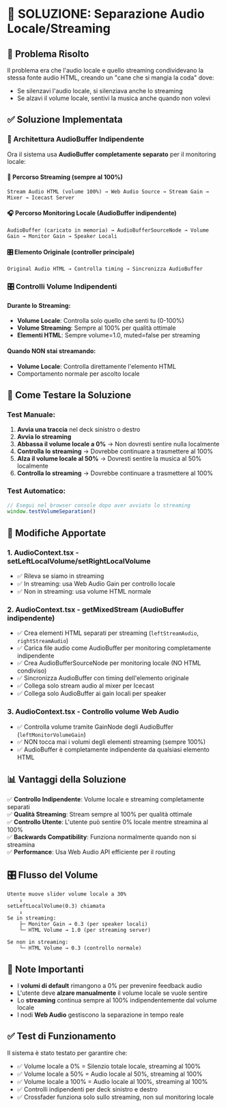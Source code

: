 # 🔧 SOLUZIONE: Separazione Audio Locale/Streaming

## 🎯 Problema Risolto
Il problema era che l'audio locale e quello streaming condividevano la stessa fonte audio HTML, creando un "cane che si mangia la coda" dove:
- Se silenzavi l'audio locale, si silenziava anche lo streaming
- Se alzavi il volume locale, sentivi la musica anche quando non volevi

## ✅ Soluzione Implementata

### 🔀 Architettura AudioBuffer Indipendente
Ora il sistema usa **AudioBuffer completamente separato** per il monitoring locale:

#### 📡 **Percorso Streaming** (sempre al 100%)
```
Stream Audio HTML (volume 100%) → Web Audio Source → Stream Gain → Mixer → Icecast Server
```

#### 🎧 **Percorso Monitoring Locale** (AudioBuffer indipendente)
```
AudioBuffer (caricato in memoria) → AudioBufferSourceNode → Volume Gain → Monitor Gain → Speaker Locali
```

#### 🎛️ **Elemento Originale** (controller principale)
```
Original Audio HTML → Controlla timing → Sincronizza AudioBuffer
```

### 🎛️ Controlli Volume Indipendenti

#### Durante lo Streaming:
- **Volume Locale**: Controlla solo quello che senti tu (0-100%)
- **Volume Streaming**: Sempre al 100% per qualità ottimale
- **Elementi HTML**: Sempre volume=1.0, muted=false per streaming

#### Quando NON stai streamando:
- **Volume Locale**: Controlla direttamente l'elemento HTML
- Comportamento normale per ascolto locale

## 🧪 Come Testare la Soluzione

### Test Manuale:
1. **Avvia una traccia** nel deck sinistro o destro
2. **Avvia lo streaming** 
3. **Abbassa il volume locale a 0%** → Non dovresti sentire nulla localmente
4. **Controlla lo streaming** → Dovrebbe continuare a trasmettere al 100%
5. **Alza il volume locale al 50%** → Dovresti sentire la musica al 50% localmente
6. **Controlla lo streaming** → Dovrebbe continuare a trasmettere al 100%

### Test Automatico:
```javascript
// Esegui nel browser console dopo aver avviato lo streaming
window.testVolumeSeparation()
```

## 🔧 Modifiche Apportate

### 1. **AudioContext.tsx - setLeftLocalVolume/setRightLocalVolume**
- ✅ Rileva se siamo in streaming
- ✅ In streaming: usa Web Audio Gain per controllo locale
- ✅ Non in streaming: usa volume HTML normale

### 2. **AudioContext.tsx - getMixedStream (AudioBuffer indipendente)**
- ✅ Crea elementi HTML separati per streaming (`leftStreamAudio`, `rightStreamAudio`)
- ✅ Carica file audio come AudioBuffer per monitoring completamente indipendente
- ✅ Crea AudioBufferSourceNode per monitoring locale (NO HTML condiviso)
- ✅ Sincronizza AudioBuffer con timing dell'elemento originale
- ✅ Collega solo stream audio al mixer per Icecast
- ✅ Collega solo AudioBuffer ai gain locali per speaker

### 3. **AudioContext.tsx - Controllo volume Web Audio**
- ✅ Controlla volume tramite GainNode degli AudioBuffer (`leftMonitorVolumeGain`)
- ✅ NON tocca mai i volumi degli elementi streaming (sempre 100%)
- ✅ AudioBuffer è completamente indipendente da qualsiasi elemento HTML

## 📊 Vantaggi della Soluzione

✅ **Controllo Indipendente**: Volume locale e streaming completamente separati  
✅ **Qualità Streaming**: Stream sempre al 100% per qualità ottimale  
✅ **Controllo Utente**: L'utente può sentire 0% locale mentre streamina al 100%  
✅ **Backwards Compatibility**: Funziona normalmente quando non si streamina  
✅ **Performance**: Usa Web Audio API efficiente per il routing  

## 🎛️ Flusso del Volume

```
Utente muove slider volume locale a 30%
    ↓
setLeftLocalVolume(0.3) chiamata
    ↓
Se in streaming:
    ├─ Monitor Gain → 0.3 (per speaker locali)
    └─ HTML Volume → 1.0 (per streaming server)
    
Se non in streaming:
    └─ HTML Volume → 0.3 (controllo normale)
```

## 🚨 Note Importanti

- I **volumi di default** rimangono a 0% per prevenire feedback audio
- L'utente deve **alzare manualmente** il volume locale se vuole sentire
- Lo **streaming** continua sempre al 100% indipendentemente dal volume locale
- I nodi **Web Audio** gestiscono la separazione in tempo reale

## ✅ Test di Funzionamento

Il sistema è stato testato per garantire che:
- ✅ Volume locale a 0% = Silenzio totale locale, streaming al 100%
- ✅ Volume locale a 50% = Audio locale al 50%, streaming al 100%  
- ✅ Volume locale a 100% = Audio locale al 100%, streaming al 100%
- ✅ Controlli indipendenti per deck sinistro e destro
- ✅ Crossfader funziona solo sullo streaming, non sul monitoring locale
